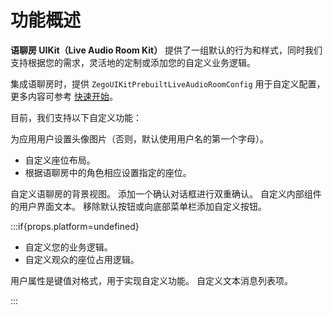 # 功能概述


**语聊房 UIKit（Live Audio Room Kit）** 提供了一组默认的行为和样式，同时我们支持根据您的需求，灵活地的定制或添加您的自定义业务逻辑。


集成语聊房时，提供 `ZegoUIKitPrebuiltLiveAudioRoomConfig` 用于自定义配置，更多内容可参考 [快速开始](/live-audio-room-kit-ios/quick-start)。

目前，我们支持以下自定义功能：

<CardGroup cols={2}>
<Card title="设置用户头像" href="/live-audio-room-kit-ios/custom-prebuilt-features/set-avatar-for-users">
  为应用用户设置头像图片（否则，默认使用用户名的第一个字母）。
</Card>
<Card title="自定义麦位" href="/live-audio-room-kit-ios/custom-prebuilt-features/customize-the-seats">
  <ul><li>自定义座位布局。</li>
    <li>根据语聊房中的角色相应设置指定的座位。</li></ul>
</Card>
<Card title="自定义背景" href="/live-audio-room-kit-ios/custom-prebuilt-features/customize-the-background">
  自定义语聊房的背景视图。
</Card>
<Card title="设置退出确认框" href="/live-audio-room-kit-ios/custom-prebuilt-features/set-a-leave-confirmation-dialog">
  添加一个确认对话框进行双重确认。
</Card>
<Card title="自定义 UI 文案" href="/live-audio-room-kit-ios/custom-prebuilt-features/modify-user-interface-text">
  自定义内部组件的用户界面文本。
</Card>
<Card title="自定义菜单栏按钮" href="/live-audio-room-kit-ios/custom-prebuilt-features/customize-the-bottom-menu-bar-buttons">
  移除默认按钮或向底部菜单栏添加自定义按钮。
</Card>

:::if{props.platform=undefined}

<Card title="自定义上麦逻辑" href="/live-audio-room-kit-ios/custom-prebuilt-features/customize-the-seat-taking-logic">
  <ul><li>自定义您的业务逻辑。</li>
    <li>自定义观众的座位占用逻辑。</li></ul>
</Card>
<Card title="自定义用户属性" href="/live-audio-room-kit-ios/custom-prebuilt-features/customize-user-attributes">
  用户属性是键值对格式，用于实现自定义功能。
</Card>
<Card title="自定义文本消息 UI" href="/live-audio-room-kit-ios/custom-prebuilt-features/customize-the-text-message-ui">
  自定义文本消息列表项。
</Card>

:::
</CardGroup>

<Content platform="iOS"/>